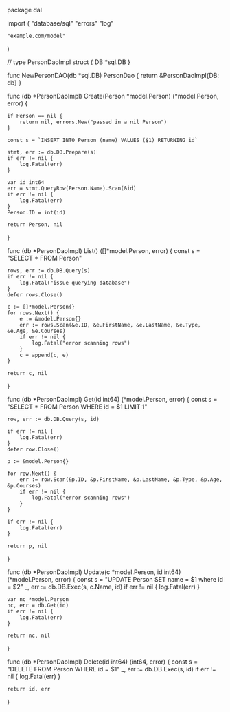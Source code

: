 package dal

import (
	"database/sql"
	"errors"
	"log"

	"example.com/model"
)

// type PersonDaoImpl struct {
	DB *sql.DB
}

func NewPersonDAO(db *sql.DB) PersonDao {
	return &PersonDaoImpl{DB: db}
}

func (db *PersonDaoImpl) Create(Person *model.Person) (*model.Person, error) {

	if Person == nil {
		return nil, errors.New("passed in a nil Person")
	}

	const s = `INSERT INTO Person (name) VALUES ($1) RETURNING id`

	stmt, err := db.DB.Prepare(s)
	if err != nil {
		log.Fatal(err)
	}

	var id int64
	err = stmt.QueryRow(Person.Name).Scan(&id)
	if err != nil {
		log.Fatal(err)
	}
	Person.ID = int(id)

	return Person, nil
}

func (db *PersonDaoImpl) List() ([]*model.Person, error) {
	const s = "SELECT * FROM Person"

	rows, err := db.DB.Query(s)
	if err != nil {
		log.Fatal("issue querying database")
	}
	defer rows.Close()

	c := []*model.Person{}
	for rows.Next() {
		e := &model.Person{}
		err := rows.Scan(&e.ID, &e.FirstName, &e.LastName, &e.Type, &e.Age, &e.Courses)
		if err != nil {
			log.Fatal("error scanning rows")
		}
		c = append(c, e)
	}

	return c, nil
}

func (db *PersonDaoImpl) Get(id int64) (*model.Person, error) {
	const s = "SELECT * FROM Person WHERE id = $1 LIMIT 1"

	row, err := db.DB.Query(s, id)

	if err != nil {
		log.Fatal(err)
	}
	defer row.Close()

	p := &model.Person{}

	for row.Next() {
		err := row.Scan(&p.ID, &p.FirstName, &p.LastName, &p.Type, &p.Age, &p.Courses)
		if err != nil {
			log.Fatal("error scanning rows")
		}
	}

	if err != nil {
		log.Fatal(err)
	}

	return p, nil
}

func (db *PersonDaoImpl) Update(c *model.Person, id int64) (*model.Person, error) {
	const s = "UPDATE Person SET name = $1 where id = $2"
	_, err := db.DB.Exec(s, c.Name, id)
	if err != nil {
		log.Fatal(err)
	}

	var nc *model.Person
	nc, err = db.Get(id)
	if err != nil {
		log.Fatal(err)
	}

	return nc, nil
}

func (db *PersonDaoImpl) Delete(id int64) (int64, error) {
	const s = "DELETE FROM Person WHERE id = $1"
	_, err := db.DB.Exec(s, id)
	if err != nil {
		log.Fatal(err)
	}

	return id, err
}
